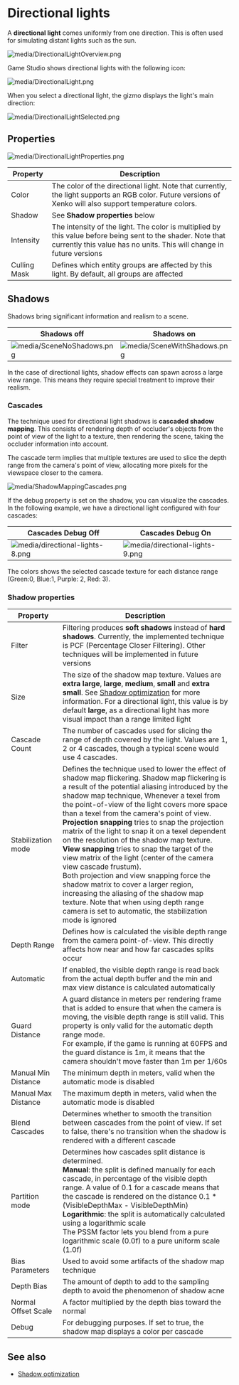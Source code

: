# Directional lights

A **directional light** comes uniformly from one direction. This is often used for simulating distant lights such as the sun.

![media/DirectionalLightOverview.png](media/DirectionalLightOverview.png) 

Game Studio shows directional lights with the following icon:

![media/DirectionalLight.png](media/DirectionalLight.png) 

When you select a directional light, the gizmo displays the light's main direction:

![media/DirectionalLightSelected.png](media/DirectionalLightSelected.png) 

## Properties

![media/DirectionalLightProperties.png](media/DirectionalLightProperties.png) 

| Property     | Description                                                                                                         |
| ------------ | ------------------------------------------------------------------------------------------------------------------- |
| Color        | The color of the directional light. Note that currently, the light supports an RGB color. Future versions of Xenko will also support temperature colors.
| Shadow      | See **Shadow properties** below
|Intensity| The intensity of the light. The color is multiplied by this value before being sent to the shader. Note that currently this value has no units. This will change in future versions                                      |
| Culling Mask | Defines which entity groups are affected by this light. By default, all groups are affected                        |

## Shadows

Shadows bring significant information and realism to a scene.

| Shadows **off**                                          | Shadows **on**                                               |
| -------------------------------------------------------- | ------------------------------------------------------------ |
| ![media/SceneNoShadows.png](media/SceneNoShadows.png)  | ![media/SceneWithShadows.png](media/SceneWithShadows.png)  |

In the case of directional lights, shadow effects can spawn across a large view range. This means they require special treatment to improve their realism.

### Cascades

The technique used for directional light shadows is **cascaded shadow mapping**. This consists of rendering depth of occluder's objects from the point of view of the light to a texture, then rendering the scene, taking the occluder information into account.

The cascade term implies that multiple textures are used to slice the depth range from the camera's point of view, allocating more pixels for the viewspace closer to the camera.

![media/ShadowMappingCascades.png](media/ShadowMappingCascades.png) 

If the debug property is set on the shadow, you can visualize the cascades. In the following example, we have a directional light configured with four cascades:

| Cascades Debug Off                                                   | Cascades Debug On                                                    |
| -------------------------------------------------------------------- | -------------------------------------------------------------------- |
| ![media/directional-lights-8.png](media/directional-lights-8.png)  | ![media/directional-lights-9.png](media/directional-lights-9.png)  |

The colors shows the selected cascade texture for each distance range (Green:0, Blue:1, Purple: 2, Red: 3).

### Shadow properties

| Property            | Description                                                                                                                                                                                                                       |
| ------------------- | --------------------------------------------------------------------------------------------------------------------------------------------------------------------------------------------------------------------------------- |
| Filter              | Filtering produces **soft shadows** instead of **hard shadows**. Currently, the implemented technique is PCF (Percentage Closer Filtering). Other techniques will be implemented in future versions
| Size                | The size of the shadow map texture. Values are **extra large**, **large**, **medium**, **small** and **extra small**. See [Shadow optimization](shadow-optimization.md) for more information. For a directional light, this value is by default **large**, as a directional light has more visual impact than a range limited light                                                                                            |
| Cascade Count       | The number of cascades used for slicing the range of depth covered by the light. Values are 1, 2 or 4 cascades, though a typical scene would use 4 cascades.                                                                      |
| Stabilization mode  | Defines the technique used to lower the effect of shadow map flickering. Shadow map flickering is a result of the potential aliasing introduced by the shadow map technique, Whenever a texel from the point-of-view of the light covers more space than a texel from the camera's point of view. <br> **Projection snapping** tries to snap the projection matrix of the light to snap it on a texel dependent on the resolution of the shadow map texture. <br>**View snapping** tries to snap the target of the view matrix of the light (center of the camera view cascade frustum). <br>Both projection and view snapping force the shadow matrix to cover a larger region, increasing the aliasing of the shadow map texture. Note that when using depth range camera is set to automatic, the stabilization mode is ignored                                                                                                                                   |
| Depth Range         | Defines how is calculated the visible depth range from the camera point-of-view. This directly affects how near and how far cascades splits occur                                                                                |
| Automatic           | If enabled, the visible depth range is read back from the actual depth buffer and the min and max view distance is calculated automatically                                                                                      |
| Guard Distance      | A guard distance in meters per rendering frame that is added to ensure that when the camera is moving, the visible depth range is still valid. This property is only valid for the automatic depth range mode. <br>For example, if the game is running at 60FPS and the guard distance is 1m, it means that the camera shouldn't move faster than 1m per 1/60s                                                                                     |
| Manual Min Distance | The minimum depth in meters, valid when the automatic mode is disabled                                                                                                                                                  |
| Manual Max Distance | The maximum depth in meters, valid when the automatic mode is disabled                                                                                                                                                  |
| Blend Cascades      | Determines whether to smooth the transition between cascades from the point of view. If set to false, there's no transition when the shadow is rendered with a different cascade                                                |
| Partition mode      | Determines how cascades split distance is determined. <br> **Manual**: the split is defined manually for each cascade, in percentage of the visible depth range. A value of 0.1 for a cascade means that the cascade is rendered on the distance 0.1 * (VisibleDepthMax - VisibleDepthMin) <br> **Logarithmic**: the split is automatically calculated using a logarithmic scale <br> The PSSM factor lets you blend from a pure logarithmic scale (0.0f) to a pure uniform scale (1.0f)                                                                                            |
| Bias Parameters     | Used to avoid some artifacts of the shadow map technique                                                                                                                                                     |
| Depth Bias          | The amount of depth to add to the sampling depth to avoid the phenomenon of shadow acne                                                                                                                                          |
| Normal Offset Scale | A factor multiplied by the depth bias toward the normal                                                                                                                                                                           |
| Debug               | For debugging purposes. If set to true, the shadow map displays a color per cascade                                                                                                                                           |
## See also

* [Shadow optimization](shadow-optimization.md)